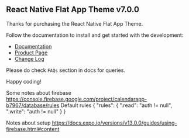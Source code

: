 ## React Native Flat App Theme v7.0.0

Thanks for purchasing the React Native Flat App Theme.

Follow the documentation to install and get started with the development:

-   [Documentation](http://docs.market.nativebase.io/react-native-flat-app-ui/)
-   [Product Page](https://market.nativebase.io/view/react-native-flat-app-theme)
-	[Change Log](http://gitstrap.com/strapmobile/FlatApp/blob/v7.0.0/ChangeLog.md)

Please do check `FAQs` section in docs for queries.

Happy coding!


Some notes about firebase
https://console.firebase.google.com/project/calendarapp-b7967/database/rules
Default rules
{
  "rules": {
    ".read": "auth != null",
    ".write": "auth != null"
  }
}


Notes about setup
https://docs.expo.io/versions/v13.0.0/guides/using-firebase.html#content
